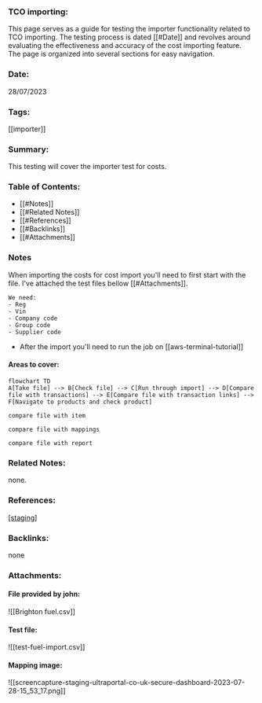 ### TCO importing:

This page serves as a guide for testing the importer functionality related to TCO importing. The testing process is dated [[#Date]] and revolves around evaluating the effectiveness and accuracy of the cost importing feature. The page is organized into several sections for easy navigation.

### Date:

28/07/2023

### Tags:

[[importer]] 

### Summary:

This testing will cover the importer test for costs.

### Table of Contents:

- [[#Notes]]
- [[#Related Notes]]
- [[#References]]
- [[#Backlinks]]
- [[#Attachments]]

### Notes

When importing the costs for cost import you'll need to first start with the file. I've attached the test files bellow [[#Attachments]].  

	We need:
	- Reg
	- Vin
	- Company code
	- Group code
	- Supplier code

- After the import you'll need to run the job on [[aws-terminal-tutorial]]

#### Areas to cover:

```mermaid
flowchart TD
A[Take file] --> B[Check file] --> C[Run through import] --> D[Compare file with transactions] --> E[Compare file with transaction links] --> F[Navigate to products and check product]
```

```text
compare file with item

compare file with mappings

compare file with report
```

### Related Notes:

none.

### References:

[[staging]](https://staging.ultraportal.co.uk/secure/dashboard)

### Backlinks:

none

### Attachments:

#### File provided by john:

![[Brighton fuel.csv]]

#### Test file:

![[test-fuel-import.csv]]
#### Mapping image:

![[screencapture-staging-ultraportal-co-uk-secure-dashboard-2023-07-28-15_53_17.png]]